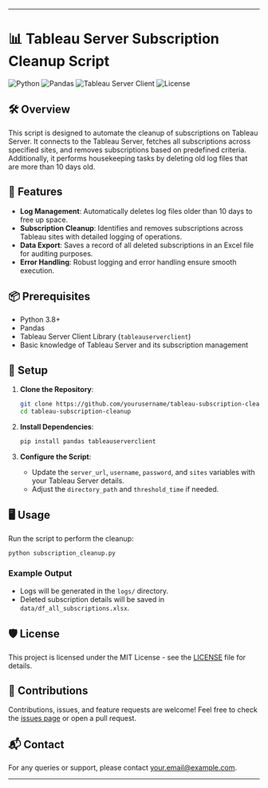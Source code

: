 ---

# 📊 Tableau Server Subscription Cleanup Script

![Python](https://img.shields.io/badge/Python-3.8%2B-blue.svg)
![Pandas](https://img.shields.io/badge/Pandas-1.3%2B-green.svg)
![Tableau Server Client](https://img.shields.io/badge/Tableau%20Server%20Client-0.15%2B-orange.svg)
![License](https://img.shields.io/badge/License-MIT-lightgrey.svg)

## 🛠️ Overview

This script is designed to automate the cleanup of subscriptions on Tableau Server. It connects to the Tableau Server, fetches all subscriptions across specified sites, and removes subscriptions based on predefined criteria. Additionally, it performs housekeeping tasks by deleting old log files that are more than 10 days old.

## 🚀 Features

- **Log Management**: Automatically deletes log files older than 10 days to free up space.
- **Subscription Cleanup**: Identifies and removes subscriptions across Tableau sites with detailed logging of operations.
- **Data Export**: Saves a record of all deleted subscriptions in an Excel file for auditing purposes.
- **Error Handling**: Robust logging and error handling ensure smooth execution.

## 📦 Prerequisites

- Python 3.8+
- Pandas
- Tableau Server Client Library (`tableauserverclient`)
- Basic knowledge of Tableau Server and its subscription management

## 📝 Setup

1. **Clone the Repository**:
   ```bash
   git clone https://github.com/yourusername/tableau-subscription-cleanup.git
   cd tableau-subscription-cleanup
   ```

2. **Install Dependencies**:
   ```bash
   pip install pandas tableauserverclient
   ```

3. **Configure the Script**:
   - Update the `server_url`, `username`, `password`, and `sites` variables with your Tableau Server details.
   - Adjust the `directory_path` and `threshold_time` if needed.

## 🖥️ Usage

Run the script to perform the cleanup:

```bash
python subscription_cleanup.py
```

### Example Output

- Logs will be generated in the `logs/` directory.
- Deleted subscription details will be saved in `data/df_all_subscriptions.xlsx`.

## 🛡️ License

This project is licensed under the MIT License - see the [LICENSE](LICENSE) file for details.

## 🤝 Contributions

Contributions, issues, and feature requests are welcome! Feel free to check the [issues page](https://github.com/yourusername/tableau-subscription-cleanup/issues) or open a pull request.

## 📬 Contact

For any queries or support, please contact [your.email@example.com](mailto:your.email@example.com).

---